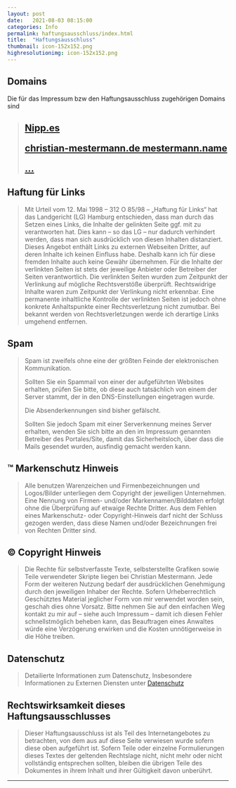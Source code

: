 ```yaml
---
layout: post
date:   2021-08-03 08:15:00
categories: Info
permalink: haftungsausschluss/index.html
title:  "Haftungsausschluss"
thumbnail: icon-152x152.png
highresolutionimg: icon-152x152.png
---
```


<div class="entry-content">

<h2>Domains</h2>
<p>Die für das Impressum bzw den Haftungsausschluss zugehörigen Domains sind</p>
<blockquote>
<h2>

<div class="wplp_outside wplp_widget_394" style="max-width:100%;">
<div id="wplp_widget_394" class="wplp_widget_default wplp_container vertical defaultflexslide default cols3" data-post="394" data-max-elts="1" data-per-page="10">

<!--<ul class="wplp_listposts defaultflexslide" id="default_394" style="width: 100%;">
<li class="parent " style="">-->
<div class="insideframe">
<!--<ul style="">
<li class="" style="width:33.333333333333%;box-sizing: border-box;-moz-box-sizing: border-box;">-->
<div class="insideframe">
<div id="wplp_box_left_394_298" class="wpcu-front-box left wpcu-custom-position" style="width: 100%">
<a href="./../2018/06/17/websites/index.html"><span class="text"><span style="max-height:2.8em" class="line_limit">
Nipp.es

christian-mestermann.de
mestermann.name

...</span></span><span class="custom_fields">
<!-- WPLP Unknown field: Custom_Fields -->
</span></a></div>
</div><!--</li></ul>--></div><!--</li></ul>--></div></div></h2>
</blockquote>
<div align="left">
<h2>Haftung für Links</h2>
</div>
<blockquote><p>Mit Urteil vom 12. Mai 1998 – 312 O 85/98 – „Haftung für Links“ hat das Landgericht (LG) Hamburg entschieden, dass man durch das Setzen eines Links, die Inhalte der gelinkten Seite ggf. mit zu verantworten hat. Dies kann – so das LG – nur dadurch verhindert werden, dass man sich ausdrücklich von diesen Inhalten distanziert. Dieses Angebot enthält Links zu externen Webseiten Dritter, auf deren Inhalte ich keinen Einfluss habe. Deshalb kann ich für diese fremden Inhalte auch keine Gewähr übernehmen. Für die Inhalte der verlinkten Seiten ist stets der jeweilige Anbieter oder Betreiber der Seiten verantwortlich. Die verlinkten Seiten wurden zum Zeitpunkt der Verlinkung auf mögliche Rechtsverstöße überprüft. Rechtswidrige Inhalte waren zum Zeitpunkt der Verlinkung nicht erkennbar. Eine permanente inhaltliche Kontrolle der verlinkten Seiten ist jedoch ohne konkrete Anhaltspunkte einer Rechtsverletzung nicht zumutbar. Bei bekannt werden von Rechtsverletzungen werde ich derartige Links umgehend entfernen.</p></blockquote>
<h2>Spam</h2>
<blockquote>
<p>Spam ist zweifels ohne eine der größten Feinde der elektronischen Kommunikation.</p>
<p>Sollten Sie ein Spammail von einer der aufgeführten Websites erhalten, prüfen Sie bitte, ob diese auch tatsächlich von einem der Server stammt, der in den DNS-Einstellungen eingetragen wurde.</p>
<p>Die Absenderkennungen sind bisher gefälscht.</p>
<p>Sollten Sie jedoch Spam mit einer Serverkennung meines Server erhalten, wenden Sie sich bitte an den im Impressum genannten Betreiber des Portales/Site, damit das Sicherheitsloch, über dass die Mails gesendet wurden, ausfindig gemacht werden kann.</p>
</blockquote>
<h2>&#x2122; Markenschutz Hinweis</h2>
<blockquote><p>Alle benutzen Warenzeichen und Firmenbezeichnungen und Logos/Bilder unterliegen dem Copyright der jeweiligen Unternehmen. Eine Nennung von Firmen- und/oder Markennamen/Bilddaten erfolgt ohne die Überprüfung auf etwaige Rechte Dritter. Aus dem Fehlen eines Markenschutz- oder Copyright-Hinweis darf nicht der Schluss gezogen werden, dass diese Namen und/oder Bezeichnungen frei von Rechten Dritter sind.</p></blockquote>
<h2>© Copyright Hinweis</h2>
<blockquote><p>Die Rechte für selbstverfasste Texte, selbsterstellte Grafiken sowie Teile verwendeter Skripte liegen bei Christian Mestermann. Jede Form der weiteren Nutzung bedarf der ausdrücklichen Genehmigung durch den jeweiligen Inhaber der Rechte. Sofern Urheberrechtlich Geschütztes Material jeglicher Form von mir verwendet worden sein, geschah dies ohne Vorsatz. Bitte nehmen Sie auf den einfachen Weg kontakt zu mir auf – siehe auch Impressum – damit ich diesen Fehler schnellstmöglich beheben kann, das Beauftragen eines Anwaltes würde eine Verzögerung erwirken und die Kosten unnötigerweise in die Höhe treiben.</p></blockquote>
<h2>Datenschutz</h2>
<blockquote><p>Detailierte Informationen zum Datenschutz, Insbesondere Informationen zu Externen Diensten unter <a title="Datenschutzerkl&amp;aauml;rung" href="http://goto.c-pfeiffer.de/datenschutz">Datenschutz</a></p></blockquote>
<h2>Rechtswirksamkeit dieses Haftungsausschlusses</h2>
<blockquote><p>Dieser Haftungsausschluss ist als Teil des Internetangebotes zu betrachten, von dem aus auf diese Seite verwiesen wurde sofern diese oben aufgeführt ist. Sofern Teile oder einzelne Formulierungen dieses Textes der geltenden Rechtslage nicht, nicht mehr oder nicht vollständig entsprechen sollten, bleiben die übrigen Teile des Dokumentes in ihrem Inhalt und ihrer Gültigkeit davon unberührt.</p></blockquote>
<hr>
</div>
